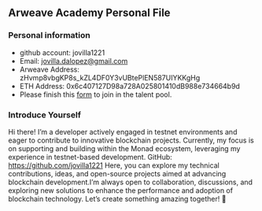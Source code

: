 ## Arweave Academy Personal File

### Personal information

- github account: jovilla1221 
- Email: jovilla.dalopez@gmail.com
- Arweave Address: zHvmp8vbgKP8s_kZL4DF0Y3vUBtePlEN587UIYKKgHg
- ETH Address: 0x6c407127D98a728A025801410dB988e734664b9d
- Please finish this [form](https://docs.google.com/forms/d/e/1FAIpQLSfWA5fIIcBgmRppm3jNz5vmf9Mai_QMVil-2pO4r7YKn_Zhtw/viewform?usp=sf_link) to join in the talent pool.

### Introduce Yourself
 Hi there! I’m a developer actively engaged in testnet environments and eager to contribute to innovative blockchain projects. Currently, my focus is on supporting and building within the Monad ecosystem, leveraging my experience in testnet-based development. GitHub: https://github.com/jovilla1221 Here, you can explore my technical contributions, ideas, and open-source projects aimed at advancing blockchain development.I’m always open to collaboration, discussions, and exploring new solutions to enhance the performance and adoption of blockchain technology. Let’s create something amazing together! 🚀